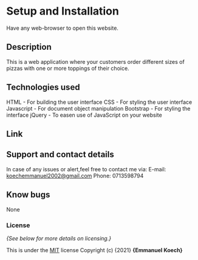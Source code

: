 # Setup and Installation
Have any web-browser to open this website.
## Description
This is a web application where your customers order different sizes of pizzas with one or more toppings of their choice.
## Technologies used
HTML - For building the user interface
CSS - For styling the user interface
Javascript - For document object manipulation
Bootstrap - For styling the interface
jQuery - To easen use of JavaScript on your website

## Link

## Support and contact details
In case of any issues or alert,feel free to contact me via: E-mail: koechemmanuel2002@gmail.com Phone: 0713598794
## Know bugs
None
### License
*{See below for more details on licensing.}*

This is under the [MIT](LICENSE) license
Copyright (c) {2021} **{Emmanuel Koech}**